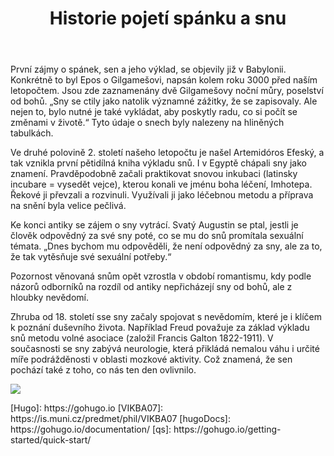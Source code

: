 ﻿---
title: Historie pojetí spánku a snu 
menu:
  main:
    weight: 30
---

<p id="zdroj1">
</p>
<p id="zdroj2">
<p> První zájmy o spánek, sen a jeho výklad, se objevily již v Babylonii. Konkrétně to byl Epos o Gilgamešovi, napsán kolem roku 3000 před naším letopočtem. Jsou zde zaznamenány dvě Gilgamešovy noční můry, poselství od bohů. „Sny se ctily jako natolik významné zážitky, že se zapisovaly. Ale nejen to, bylo nutné je také vykládat, aby poskytly radu, co si počít se změnami v životě.“ Tyto údaje o snech byly nalezeny na hliněných tabulkách.</p>
<p> Ve druhé polovině 2. století našeho letopočtu je našel Artemidóros Efeský, a tak vznikla první pětidílná kniha výkladu snů.
I v Egyptě chápali sny jako znamení. Pravděpodobně začali praktikovat snovou inkubaci (latinsky incubare = vysedět vejce), kterou konali ve jménu boha léčení, Imhotepa. Řekové ji převzali a rozvinuli. Využívali ji jako léčebnou metodu a příprava na snění byla velice pečlivá.</p>
<p> Ke konci antiky se zájem o sny vytrácí. Svatý Augustin se ptal, jestli je člověk odpovědný za své sny poté, co se mu do snů promítala sexuální témata. „Dnes bychom mu odpověděli, že není odpovědný za sny, ale za to, že tak vytěsňuje své sexuální potřeby.“ </p>
<p> Pozornost věnovaná snům opět vzrostla v období romantismu, kdy podle názorů odborníků na rozdíl od antiky nepřicházejí sny od bohů, ale z hloubky nevědomí.</p>
<p> Zhruba od 18. století sse sny začaly spojovat s nevědomím, které je i klíčem k poznání duševního života. Například Freud považuje za základ výkladu snů metodu volné asociace (založil Francis Galton 1822-1911). V současnosti se sny zabývá neurologie, která přikládá nemalou váhu i určité míře podrážděnosti v oblasti mozkové aktivity. Což znamená, že sen pochází také z toho, co nás ten den ovlivnilo.<p/>



</p>
<p id="zdroj3"> 

</p>
<p id="zdroj4"> 

</p>

<p id="zdroj5"> 

</p>

<p id="zdroj6"> 

</p>

<p id="zdroj7"> 

</p>

<p id="zdroj8"> 

</p>

<p id="zdroj9"> 


</p>
<img src="https://ginawingsdotcom.files.wordpress.com/2018/10/sigmund-freud-ps.jpg">
<p>
[Hugo]: https://gohugo.io
[VIKBA07]: https://is.muni.cz/predmet/phil/VIKBA07
[hugoDocs]: https://gohugo.io/documentation/
[qs]: https://gohugo.io/getting-started/quick-start/
</p>